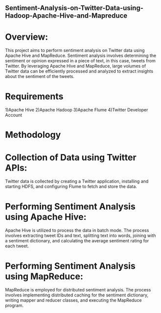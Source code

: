 ## Sentiment-Analysis-on-Twitter-Data-using-Hadoop-Apache-Hive-and-Mapreduce
# Overview:
This project aims to perform sentiment analysis on Twitter data using Apache Hive and MapReduce. Sentiment analysis involves determining the sentiment or opinion expressed in a piece of text, in this case, tweets from Twitter. By leveraging Apache Hive and MapReduce, large volumes of Twitter data can be efficiently processed and analyzed to extract insights about the sentiment of the tweets.
# Requirements
1)Apache Hive
2)Apache Hadoop
3)Apache Flume
4)Twitter Developer Account
# Methodology
# Collection of Data using Twitter APIs: 
Twitter data is collected by creating a Twitter application, installing and starting HDFS, and configuring Flume to fetch and store the data.
# Performing Sentiment Analysis using Apache Hive: 
Apache Hive is utilized to process the data in batch mode. The process involves extracting tweet IDs and text, splitting text into words, joining with a sentiment dictionary, and calculating the average sentiment rating for each tweet.
# Performing Sentiment Analysis using MapReduce: 
MapReduce is employed for distributed sentiment analysis. The process involves implementing distributed caching for the sentiment dictionary, writing mapper and reducer classes, and executing the MapReduce program.


